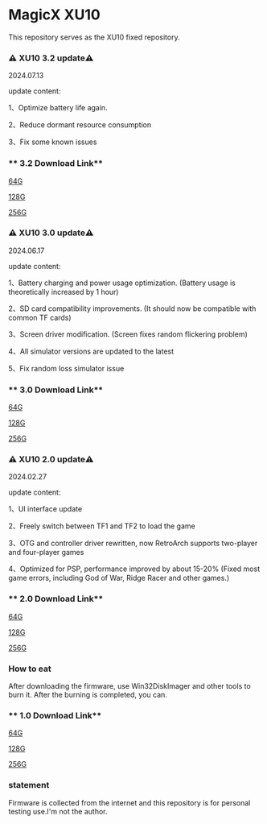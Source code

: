 # MagicX XU10  

This repository serves as the XU10 fixed repository.

### ⚠️ XU10 3.2 update⚠️ ###

2024.07.13

update content:

1、Optimize battery life again.

2、Reduce dormant resource consumption

3、Fix some known issues



### ** 3.2 Download Link**

[64G](https://archive.org/download/20240711-xu-10-en-3.2-64-g.img.gz.-001 "64G image")

[128G](https://archive.org/download/20240711-xu-10-en-3.2-128-g.img.gz.-001 "128G image")

[256G](https://archive.org/download/20240711-xu-10-en-3.2-256-g.img.gz.-001 "256G image")





### ⚠️ XU10 3.0 update⚠️ ###

2024.06.17

update content:

1、Battery charging and power usage optimization. (Battery usage is theoretically increased by 1 hour)

2、SD card compatibility improvements. (It should now be compatible with common TF cards)

3、Screen driver modification. (Screen fixes random flickering problem)

4、All simulator versions are updated to the latest

5、Fix random loss simulator issue


### ** 3.0 Download Link**

[64G](https://archive.org/download/20240616-xu-10-en-3.0-64-g.img.gz.-001 "64G image")

[128G](https://archive.org/download/20240617-xu-10-en-3.0-128-g.img.gz.-001 "128G image")

[256G](https://archive.org/download/20240618-xu-10-en-3.0-256-g.img.gz.-001 "256G image")


### ⚠️ XU10 2.0 update⚠️ ###

2024.02.27

update content:

1、UI interface update

2、Freely switch between TF1 and TF2 to load the game

3、OTG and controller driver rewritten, now RetroArch supports two-player and four-player games

4、Optimized for PSP, performance improved by about 15-20% (Fixed most game errors, including God of War, Ridge Racer and other games.)

### ** 2.0 Download Link**

[64G](https://archive.org/download/20240329-xu-10-en-2.0-64-g.img.gz.-001 "64G image")

[128G](https://archive.org/download/20240329-xu-10-en-2.0-128-g.img.gz.-001 "128G image")

[256G](https://archive.org/download/20240329-xu-10-en-2.0-256-g.img.gz.-001 "256G image")

### **How to eat** ###

After downloading the firmware, use Win32DiskImager and other tools to burn it. After the burning is completed, you can.

### ** 1.0 Download Link**

[64G](https://archive.org/details/20231209-xu-10-64-g.img.gz.-003 "64G image")

[128G](https://archive.org/details/20231209-xu-10-128-g.img.gz.-003 "128G image")

[256G](https://archive.org/details/20231209-xu-10-256-g.img.gz.-001 "256G image")

### **statement**

Firmware is collected from the internet and this repository is for personal testing use.I'm not the author.